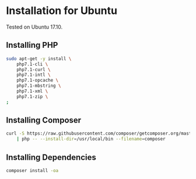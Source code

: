 # Installation for Ubuntu

Tested on Ubuntu 17.10.

## Installing PHP

```bash
sudo apt-get -y install \
    php7.1-cli \
    php7.1-curl \
    php7.1-intl \
    php7.1-opcache \
    php7.1-mbstring \
    php7.1-xml \
    php7.1-zip \
;
```

## Installing Composer

```bash
curl -S https://raw.githubusercontent.com/composer/getcomposer.org/master/web/installer \
    | php -- --install-dir=/usr/local/bin --filename=composer
```

## Installing Dependencies

```bash
composer install -oa
```
